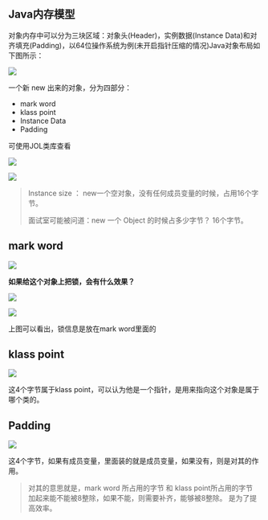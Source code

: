 ## **Java内存模型**

对象内存中可以分为三块区域：对象头(Header)，实例数据(Instance Data)和对齐填充(Padding)，以64位操作系统为例(未开启指针压缩的情况)Java对象布局如下图所示：

![](https://xuemingde.com/pages/image/2023/10/18/084506S4jE0c.png)







一个新 new 出来的对象，分为四部分：

* mark word  
* klass point 
* Instance Data
* Padding

可使用JOL类库查看

 ![](https://xuemingde.com/pages/image/others/thitTa.png)

 ![](https://xuemingde.com/pages/image/others/ah1qVo.png)

> Instance size ： new一个空对象，没有任何成员变量的时候，占用16个字节。
>
> 面试室可能被问道：new 一个 Object 的时候占多少字节？ 16个字节。



## mark word  

 ![](https://xuemingde.com/pages/image/others/PvxWET.png)



**如果给这个对象上把锁，会有什么效果？**

 ![](https://xuemingde.com/pages/image/others/yjCWYI.png)

  ![](https://xuemingde.com/pages/image/others/aYzqtV.png)

上图可以看出，锁信息是放在mark word里面的



## klass point  

 ![](https://xuemingde.com/pages/image/others/JUS6K3.png)

这4个字节属于klass point，可以认为他是一个指针，是用来指向这个对象是属于哪个类的。



## Padding 

 ![](https://xuemingde.com/pages/image/others/VryRBZ.png)

这4个字节，如果有成员变量，里面装的就是成员变量，如果没有，则是对其的作用。

> 对其的意思就是，mark word 所占用的字节 和  klass point所占用的字节 加起来能不能被8整除，如果不能，则需要补齐，能够被8整除。 是为了提高效率。











